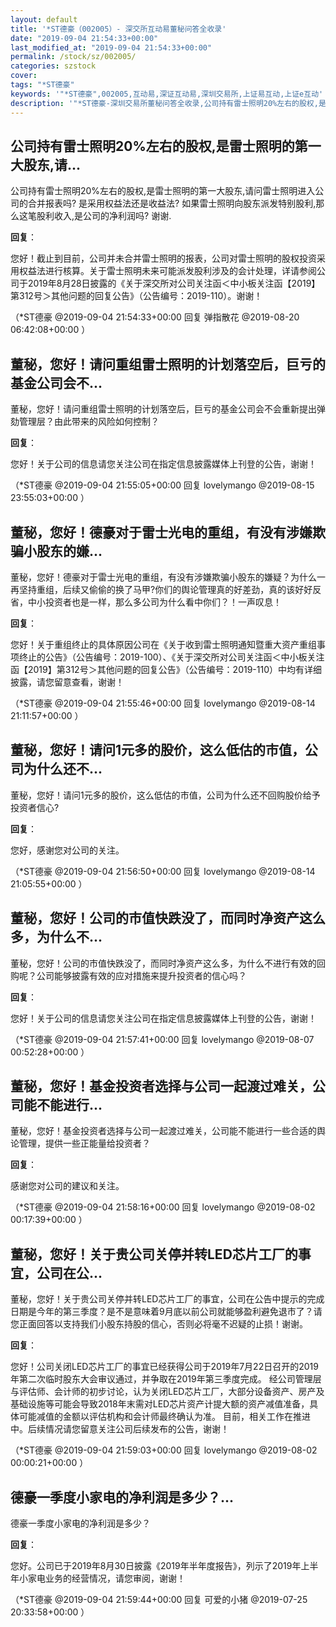 ```yaml
---
layout: default
title: '*ST德豪（002005）- 深交所互动易董秘问答全收录'
date: "2019-09-04 21:54:33+00:00"
last_modified_at: "2019-09-04 21:54:33+00:00"
permalink: /stock/sz/002005/
categories: szstock
cover: 
tags: "*ST德豪"
keywords: '"*ST德豪",002005,互动易,深证互动易,深圳交易所,上证易互动,上证e互动'
description: '"*ST德豪-深圳交易所董秘问答全收录,公司持有雷士照明20%左右的股权,是雷士照明的第一大股东,请问雷士照明进入公司的合并报表吗? 是采用权益法还是收益法? 如果雷士照明向股东派发特别股利,那么这笔股利收入,是公司的净利润吗? 谢谢."'
---
```


## 公司持有雷士照明20%左右的股权,是雷士照明的第一大股东,请...

公司持有雷士照明20%左右的股权,是雷士照明的第一大股东,请问雷士照明进入公司的合并报表吗? 是采用权益法还是收益法? 如果雷士照明向股东派发特别股利,那么这笔股利收入,是公司的净利润吗? 谢谢.

**回复**：

您好！截止到目前，公司并未合并雷士照明的报表，公司对雷士照明的股权投资采用权益法进行核算。关于雷士照明未来可能派发股利涉及的会计处理，详请参阅公司于2019年8月28日披露的《关于深交所对公司关注函＜中小板关注函【2019】第312号＞其他问题的回复公告》（公告编号：2019-110）。谢谢！ 

（*ST德豪  @2019-09-04 21:54:33+00:00 回复 弹指散花  @2019-08-20 06:42:08+00:00 ）

## 董秘，您好！请问重组雷士照明的计划落空后，巨亏的基金公司会不...

董秘，您好！请问重组雷士照明的计划落空后，巨亏的基金公司会不会重新提出弹劾管理层？由此带来的风险如何控制？

**回复**：

您好！关于公司的信息请您关注公司在指定信息披露媒体上刊登的公告，谢谢！ 

（*ST德豪  @2019-09-04 21:55:05+00:00 回复 lovelymango  @2019-08-15 23:55:03+00:00 ）

## 董秘，您好！德豪对于雷士光电的重组，有没有涉嫌欺骗小股东的嫌...

董秘，您好！德豪对于雷士光电的重组，有没有涉嫌欺骗小股东的嫌疑？为什么一再坚持重组，后续又偷偷的换了马甲?你们的舆论管理真的好差劲，真的该好好反省，中小投资者也是一样，那么多公司为什么看中你们？！一声叹息！

**回复**：

您好！关于重组终止的具体原因公司在《关于收到雷士照明通知暨重大资产重组事项终止的公告》（公告编号：2019-100）、《关于深交所对公司关注函＜中小板关注函【2019】第312号＞其他问题的回复公告》（公告编号：2019-110）中均有详细披露，请您留意查看，谢谢！ 

（*ST德豪  @2019-09-04 21:55:46+00:00 回复 lovelymango  @2019-08-14 21:11:57+00:00 ）

## 董秘，您好！请问1元多的股价，这么低估的市值，公司为什么还不...

董秘，您好！请问1元多的股价，这么低估的市值，公司为什么还不回购股价给予投资者信心?

**回复**：

您好，感谢您对公司的关注。 

（*ST德豪  @2019-09-04 21:56:50+00:00 回复 lovelymango  @2019-08-14 21:05:55+00:00 ）

## 董秘，您好！公司的市值快跌没了，而同时净资产这么多，为什么不...

董秘，您好！公司的市值快跌没了，而同时净资产这么多，为什么不进行有效的回购呢？公司能够披露有效的应对措施来提升投资者的信心吗？

**回复**：

您好！关于公司的信息请您关注公司在指定信息披露媒体上刊登的公告，谢谢！ 

（*ST德豪  @2019-09-04 21:57:41+00:00 回复 lovelymango  @2019-08-07 00:52:28+00:00 ）

## 董秘，您好！基金投资者选择与公司一起渡过难关，公司能不能进行...

董秘，您好！基金投资者选择与公司一起渡过难关，公司能不能进行一些合适的舆论管理，提供一些正能量给投资者？

**回复**：

感谢您对公司的建议和关注。 

（*ST德豪  @2019-09-04 21:58:16+00:00 回复 lovelymango  @2019-08-02 00:17:39+00:00 ）

## 董秘，您好！关于贵公司关停并转LED芯片工厂的事宜，公司在公...

董秘，您好！关于贵公司关停并转LED芯片工厂的事宜，公司在公告中提示的完成日期是今年的第三季度？是不是意味着9月底以前公司就能够盈利避免退市了？请您正面回答以支持我们小股东持股的信心，否则必将毫不迟疑的止损！谢谢。

**回复**：

您好！公司关闭LED芯片工厂的事宜已经获得公司于2019年7月22日召开的2019年第二次临时股东大会审议通过，并争取在2019年第三季度完成。
经公司管理层与评估师、会计师的初步讨论，认为关闭LED芯片工厂，大部分设备资产、房产及基础设施等可能会导致2018年末需对LED芯片资产计提大额的资产减值准备，具体可能减值的金额以评估机构和会计师最终确认为准。 
目前，相关工作在推进中。后续情况请您留意关注公司后续发布的公告，谢谢！ 

（*ST德豪  @2019-09-04 21:59:03+00:00 回复 lovelymango  @2019-08-02 00:00:21+00:00 ）

## 德豪一季度小家电的净利润是多少？...

德豪一季度小家电的净利润是多少？

**回复**：

您好。公司已于2019年8月30日披露《2019年半年度报告》，列示了2019年上半年小家电业务的经营情况，请您审阅，谢谢！ 

（*ST德豪  @2019-09-04 21:59:44+00:00 回复 可爱的小猪  @2019-07-25 20:33:58+00:00 ）


